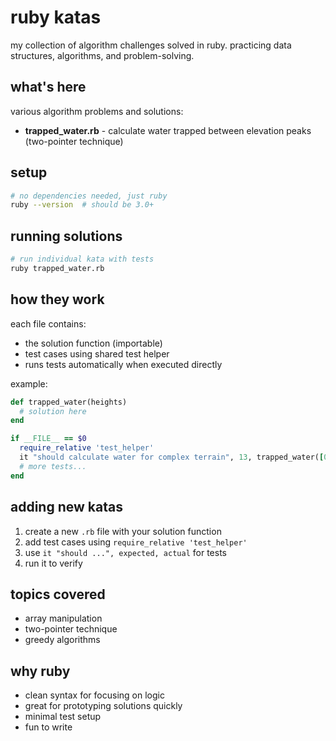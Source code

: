 # ruby katas

my collection of algorithm challenges solved in ruby. practicing data structures, algorithms, and problem-solving.

## what's here

various algorithm problems and solutions:
- **trapped_water.rb** - calculate water trapped between elevation peaks (two-pointer technique)

## setup

```bash
# no dependencies needed, just ruby
ruby --version  # should be 3.0+
```

## running solutions

```bash
# run individual kata with tests
ruby trapped_water.rb
```

## how they work

each file contains:
- the solution function (importable)
- test cases using shared test helper
- runs tests automatically when executed directly

example:
```ruby
def trapped_water(heights)
  # solution here
end

if __FILE__ == $0
  require_relative 'test_helper'
  it "should calculate water for complex terrain", 13, trapped_water([0,1,3,0,1,2,0,4,2,0,3,0])
  # more tests...
end
```

## adding new katas

1. create a new `.rb` file with your solution function
2. add test cases using `require_relative 'test_helper'`
3. use `it "should ...", expected, actual` for tests
4. run it to verify

## topics covered

- array manipulation
- two-pointer technique
- greedy algorithms

## why ruby

- clean syntax for focusing on logic
- great for prototyping solutions quickly
- minimal test setup
- fun to write
